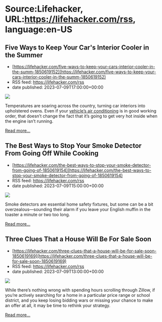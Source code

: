 # Source:Lifehacker, URL:https://lifehacker.com/rss, language:en-US

## Five Ways to Keep Your Car's Interior Cooler in the Summer
 - [https://lifehacker.com/five-ways-to-keep-your-cars-interior-cooler-in-the-summ-1850619152](https://lifehacker.com/five-ways-to-keep-your-cars-interior-cooler-in-the-summ-1850619152)
 - RSS feed: https://lifehacker.com/rss
 - date published: 2023-07-09T17:00:00+00:00

<img class="type:primaryImage" src="https://i.kinja-img.com/gawker-media/image/upload/s--9Oaqw3v4--/c_fit,fl_progressive,q_80,w_636/62ed381207011897f57634a518eafcde.jpg" /><p>Temperatures are soaring across the country, turning car interiors into upholstered ovens. Even if your <a href="https://lifehacker.com/three-ways-to-get-the-most-out-of-your-cars-air-conditi-1850593864" target="_blank">vehicle’s air conditioning</a> is in good working order, that doesn’t change the fact that it’s going to get very hot inside when the engine isn’t running.</p><p><a href="https://lifehacker.com/five-ways-to-keep-your-cars-interior-cooler-in-the-summ-1850619152">Read more...</a></p>

## The Best Ways to Stop Your Smoke Detector From Going Off While Cooking
 - [https://lifehacker.com/the-best-ways-to-stop-your-smoke-detector-from-going-of-1850619154](https://lifehacker.com/the-best-ways-to-stop-your-smoke-detector-from-going-of-1850619154)
 - RSS feed: https://lifehacker.com/rss
 - date published: 2023-07-09T15:00:00+00:00

<img class="type:primaryImage" src="https://i.kinja-img.com/gawker-media/image/upload/s--pfhhpYiB--/c_fit,fl_progressive,q_80,w_636/477a48a2e568cb8411ae980643396048.jpg" /><p>Smoke detectors are essential home safety fixtures, but some can be a bit overzealous—sounding their alarm if you leave your English muffin in the toaster a minute or two too long.</p><p><a href="https://lifehacker.com/the-best-ways-to-stop-your-smoke-detector-from-going-of-1850619154">Read more...</a></p>

## Three Clues That a House Will Be For Sale Soon
 - [https://lifehacker.com/three-clues-that-a-house-will-be-for-sale-soon-1850619169](https://lifehacker.com/three-clues-that-a-house-will-be-for-sale-soon-1850619169)
 - RSS feed: https://lifehacker.com/rss
 - date published: 2023-07-09T13:00:00+00:00

<img class="type:primaryImage" src="https://i.kinja-img.com/gawker-media/image/upload/s--bnzjDVvV--/c_fit,fl_progressive,q_80,w_636/b19cd8357d77d981ca365bcf4685c6e4.jpg" /><p>While there’s nothing wrong with spending hours scrolling through Zillow, if you’re actively searching for a home in a particular price range or school district, and you keep losing bidding wars or missing your chance to make an offer at all, it may be time to rethink your strategy.<br /></p><p><a href="https://lifehacker.com/three-clues-that-a-house-will-be-for-sale-soon-1850619169">Read more...</a></p>

